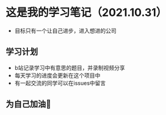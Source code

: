 # 这是我的学习笔记（2021.10.31）
- 目标只有一个让自己进步，进入想进的公司

## 学习计划
- b站记录学习中有意思的题目，并录制视频分享
- 每天学习的进度会更新在这个项目中
- 有一起交流的同学可以在issues中留言

## 为自己加油💪